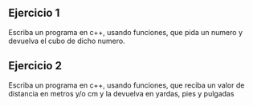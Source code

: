 ## Ejercicio 1
Escriba un programa en c++, usando funciones, que pida un numero y devuelva el cubo de dicho numero.

## Ejercicio 2
Escriba un programa en c++, usando funciones, que reciba un valor de distancia en metros y/o cm y la devuelva en yardas, pies y pulgadas 

